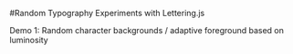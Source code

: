 #Random Typography Experiments with Lettering.js

Demo 1: Random character backgrounds / adaptive foreground based on luminosity